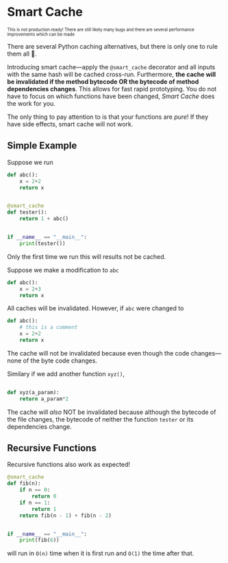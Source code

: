 # Smart Cache
<sub><sup>This is not production ready! There are still likely many bugs and there are several performance improvements which can be made</sup></sub>

There are several Python caching alternatives, but there is only one to rule them all 💍.

Introducing smart cache—apply the `@smart_cache` decorator and all inputs
with the same hash will be cached cross-run. Furthermore,
**the cache will be invalidated if the method bytecode OR the bytecode of method dependencies changes**. This allows for fast rapid prototyping. You do not have to focus on which
functions have been changed, _Smart Cache_ does the work for you.

The only thing to pay attention to is that your functions are *pure*! If they have 
side effects, smart cache will not work.

## Simple Example
Suppose we run
```python
def abc():
    x = 2+2
    return x


@smart_cache
def tester():
    return 1 + abc()


if __name__ == "__main__":
    print(tester())
```

Only the first time we run this will
results not be cached.

Suppose we make a modification to `abc`

```python
def abc():
    x = 2+3
    return x
```

All caches will be invalidated. However, if `abc` were
changed to

```python
def abc():
    # this is a comment
    x = 2+2
    return x
```

The cache will not be invalidated because even though the 
code changes—none of the byte code changes.

Similary if we add another function `xyz()`,

```python

def xyz(a_param):
    return a_param*2
```

The cache will _also_ NOT be invalidated because although
the bytecode of the file changes, the bytecode of neither the function `tester`
or its dependencies change.

## Recursive Functions
Recursive functions also work as expected!
```python
@smart_cache
def fib(n):
    if n == 0:
        return 0
    if n == 1:
        return 1
    return fib(n - 1) + fib(n - 2)


if __name__ == "__main__":
    print(fib(6))
```

will run in `O(n)` time when it is first run
and `O(1)` the time after that.